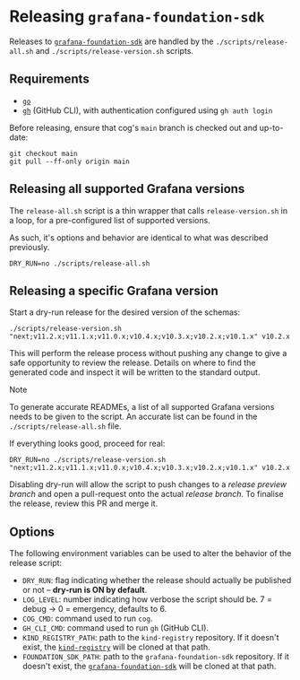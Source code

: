 # Releasing `grafana-foundation-sdk`

Releases to [`grafana-foundation-sdk`](https://github.com/grafana/grafana-foundation-sdk/)
are handled by the `./scripts/release-all.sh` and `./scripts/release-version.sh`
scripts.

## Requirements

* [`go`](https://go.dev/doc/install)
* [`gh`](https://cli.github.com/) (GitHub CLI), with authentication configured using `gh auth login`

Before releasing, ensure that cog's `main` branch is checked out and up-to-date:

```console
git checkout main
git pull --ff-only origin main
```

## Releasing all supported Grafana versions

The `release-all.sh` script is a thin wrapper that calls `release-version.sh`
in a loop, for a pre-configured list of supported versions.

As such, it's options and behavior are identical to what was described previously.

```console
DRY_RUN=no ./scripts/release-all.sh
```

## Releasing a specific Grafana version

Start a dry-run release for the desired version of the schemas:

```console
./scripts/release-version.sh "next;v11.2.x;v11.1.x;v11.0.x;v10.4.x;v10.3.x;v10.2.x;v10.1.x" v10.2.x
```

This will perform the release process without pushing any change to give a safe opportunity to review the release.
Details on where to find the generated code and inspect it will be written to the standard output.

> [!NOTE]
> To generate accurate READMEs, a list of all supported Grafana versions needs to be given to the script.
> An accurate list can be found in the `./scripts/release-all.sh` file.

If everything looks good, proceed for real:

```console
DRY_RUN=no ./scripts/release-version.sh "next;v11.2.x;v11.1.x;v11.0.x;v10.4.x;v10.3.x;v10.2.x;v10.1.x" v10.2.x
```

Disabling dry-run will allow the script to push changes to a *release preview branch* and open a pull-request onto the
actual *release branch*. To finalise the release, review this PR and merge it.

## Options

The following environment variables can be used to alter the behavior of the release script:

* `DRY_RUN`: flag indicating whether the release should actually be published or not – **dry-run is ON by default**.
* `LOG_LEVEL`: number indicating how verbose the script should be. 7 = debug -> 0 = emergency, defaults to 6.
* `COG_CMD`: command used to run `cog`.
* `GH_CLI_CMD`: command used to run `gh` (GitHub CLI).
* `KIND_REGISTRY_PATH`: path to the `kind-registry` repository. If it doesn't exist, the [`kind-registry`](https://github.com/grafana/kind-registry/) will be cloned at that path.
* `FOUNDATION_SDK_PATH`: path to the `grafana-foundation-sdk` repository. If it doesn't exist, the [`grafana-foundation-sdk`](https://github.com/grafana/grafana-foundation-sdk/) will be cloned at that path.
